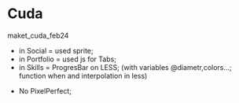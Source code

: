 # Cuda
maket_cuda_feb24


+ in Social  = used sprite;
+ in Portfolio = used js for Tabs;
+ in Skills  = ProgresBar on LESS; (with variables @diametr,colors...; function when and interpolation in less)

- No PixelPerfect;
